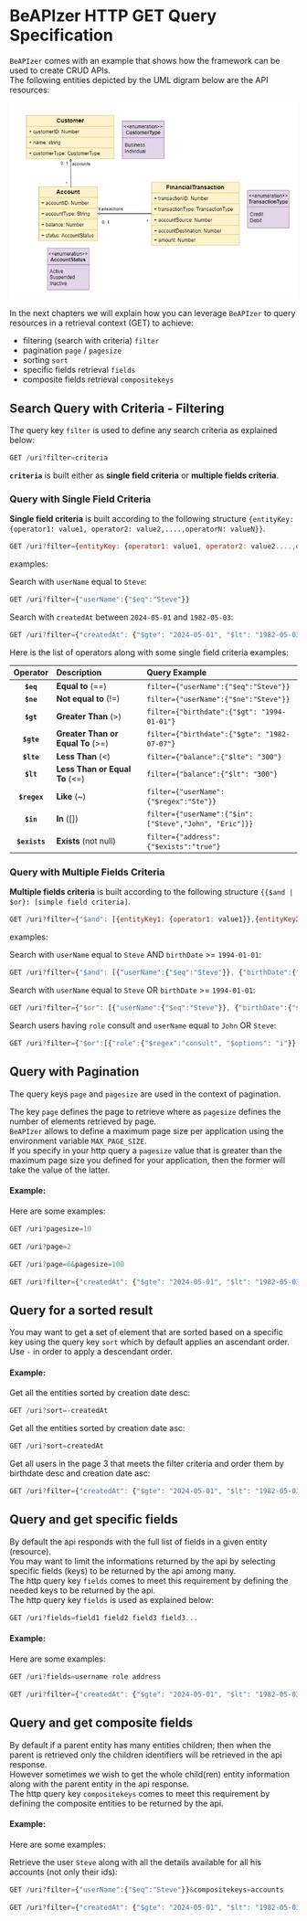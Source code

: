 # BeAPIzer HTTP GET Query Specification
`BeAPIzer` comes with an example that shows how the framework can be used to create CRUD APIs.<br>
The following entities depicted by the UML digram below are the API resources:

<img title="Beapizer example" alt="Beapizer example" src="assets/images/beapizer-example.png">

<br>

In the next chapters we will explain how you can leverage `BeAPIzer` to query resources in a retrieval context (GET) to achieve:
- filtering (search with criteria) `filter`
- pagination `page` / `pagesize`
- sorting `sort`
- specific fields retrieval `fields`
- composite fields retrieval `compositekeys`


## Search Query with Criteria - Filtering

The query key `filter` is used to define any search criteria as explained below:

```js 
GET /uri?filter=criteria
```

**`criteria`** is built either as **single field criteria** or **multiple fields criteria**.

### Query with Single Field Criteria

**Single field criteria** is built according to the following structure `{entityKey: {operator1: value1, operator2: value2,....,operatorN: valueN}}`.

```js 
GET /uri?filter={entityKey: {operator1: value1, operator2: value2....,operatorN: valueN}}
```

examples:

Search with `userName` equal to `Steve`:
```js 
GET /uri?filter={"userName":{"$eq":"Steve"}}
```
Search with `createdAt` between `2024-05-01` and `1982-05-03`:
```js 
GET /uri?filter={"createdAt": {"$gte": "2024-05-01", "$lt": "1982-05-03"}}
```

Here is the list of operators along with some single field criteria examples:

| **Operator**  | **Description**                   | **Query Example** |
| :-------: | :-----------------------------|:--------- |
| **`$eq`**     | **Equal to** (==)                 | `filter={"userName":{"$eq":"Steve"}}` |
| **`$ne`**     | **Not equal to** (!=)             | `filter={"userName":{"$ne":"Steve"}}` |
| **`$gt`**     | **Greater Than** (>)              | `filter={"birthdate":{"$gt": "1994-01-01"}` |
| **`$gte`**    | **Greater Than or Equal To** (>=) | `filter={"birthdate":{"$gte": "1982-07-07"}` |
| **`$lte`**    | **Less Than** (<)                 | `filter={"balance":{"$lte": "300"}` |
| **`$lt`**     | **Less Than or Equal To** (<=)    | `filter={"balance":{"$lt": "300"}` |
| **`$regex`**  | **Like**    (~)                   | `filter={"userName":{"$regex":"Ste"}}` |
| **`$in`**     | **In** ([])                       | `filter={"userName":{"$in":["Steve","John", "Eric"]}}` |
| **`$exists`** | **Exists** (not null)             | `filter={"address": {"$exists":"true"}` |


### Query with Multiple Fields Criteria


**Multiple fields criteria** is built according to the following structure `{{$and | $or}: [simple field criteria]`.

```js 
GET /uri?filter={"$and": [{entityKey1: {operator1: value1}},{entityKey2: {operator2: value2}}]}
```

examples:

Search with `userName` equal to `Steve` AND `birthDate` >= `1994-01-01`:
```js 
GET /uri?filter={"$and": [{"userName":{"$eq":"Steve"}}, {"birthDate":{"$gte":"1994-01-01"}}]}
```

Search with `userName` equal to `Steve` OR `birthDate` >= `1994-01-01`:

```js 
GET /uri?filter={"$or": [{"userName":{"$eq":"Steve"}}, {"birthDate":{"$gte":"1994-01-01"}}]}
```

Search users having `role`  consult and `userName` equal to `John` OR `Steve`:

```js 
GET /uri?filter={"$or":[{"role":{"$regex":"consult", "$options": "i"}},{"userName":{"$in": ["Jhon", "Steve"]}}]}
```

## Query with Pagination

The query keys `page` and `pagesize` are used in the context of pagination.<br>

The key `page` defines the page to retrieve where as `pagesize` defines the number of elements retrieved by page. <br>
`BeAPIzer` allows to define a maximum page size per application using the environment variable `MAX_PAGE_SIZE`.<br>
If you specify in your http query a `pagesize` value that is greater than the maximum page size you defined for your application, then the former will take the value of the latter.

#### Example:

Here are some examples:

```js 
GET /uri?pagesize=10
```

```js 
GET /uri?page=2
```

```js 
GET /uri?page=6&pagesize=100
```

```js 
GET /uri?filter={"createdAt": {"$gte": "2024-05-01", "$lt": "1982-05-03"}}&page=3
```


## Query for a sorted result

You may want to get a set of element that are sorted based on a specific key using the query key `sort` which by default applies an ascendant order. <br>
Use `-` in order to apply a descendant order. <br>

#### Example:

Get all the entities sorted by creation date desc:
```js 
GET /uri?sort=-createdAt
```

Get all the entities sorted by creation date asc:
```js 
GET /uri?sort=createdAt
```


Get all users in the page 3 that meets the filter criteria and order them by birthdate desc and creation date asc:
```js 
GET /uri?filter={"createdAt": {"$gte": "2024-05-01", "$lt": "1982-05-03"}}&page=3&sort=-birthdate,createdAt
```


## Query and get specific fields

By default the api responds with the full list of fields in a given entity (resource).<br>
You may want to limit the informations returned by the api by selecting specific fields (keys) to be returned by the api among many.<br>
The http query key `fields` comes to meet this requirement by defining the needed keys to be returned by the api.<br>
The http query key `fields` is used as explained below:

```js 
GET /uri?fields=field1 field2 field3 field3...
```

#### Example:

Here are some examples:

```js 
GET /uri?fields=username role address
```


```js 
GET /uri?filter={"createdAt": {"$gte": "2024-05-01", "$lt": "1982-05-03"}}&page=3&sort=-birthdate,createdAt&fields=username role
```

## Query and get composite fields 

By default if a parent entity has many entities children; then when the parent is retrieved only the children identifiers will be retrieved in the api response.<br>
However sometimes we wish to get the whole child(ren) entity information along with the parent entity in the api response.<br>
The http query key `compositekeys` comes to meet this requirement by defining the composite entities to be returned by the api.<br>

#### Example:

Here are some examples:

Retrieve the user `Steve` along with all the details available for all his accounts (not only their ids):
```js 
GET /uri?filter={"userName":{"$eq":"Steve"}}&compositekeys=accounts
```


```js 
GET /uri?filter={"createdAt": {"$gte": "2024-05-01", "$lt": "1982-05-03"}}&page=3&sort=-birthdate,createdAt&fields=username role&compositekeys=accounts
```

